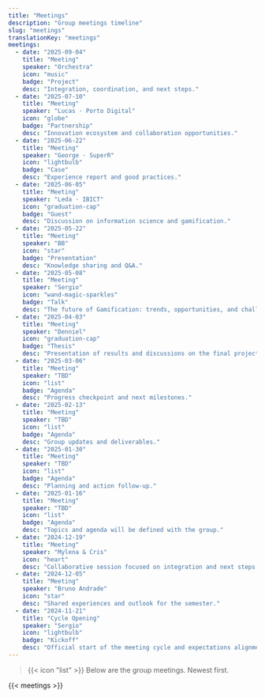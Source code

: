 ```yaml
---
title: "Meetings"
description: "Group meetings timeline"
slug: "meetings"
translationKey: "meetings"
meetings:
  - date: "2025-09-04"
    title: "Meeting"
    speaker: "Orchestra"
    icon: "music"
    badge: "Project"
    desc: "Integration, coordination, and next steps."
  - date: "2025-07-10"
    title: "Meeting"
    speaker: "Lucas · Porto Digital"
    icon: "globe"
    badge: "Partnership"
    desc: "Innovation ecosystem and collaboration opportunities."
  - date: "2025-06-22"
    title: "Meeting"
    speaker: "George · SuperR"
    icon: "lightbulb"
    badge: "Case"
    desc: "Experience report and good practices."
  - date: "2025-06-05"
    title: "Meeting"
    speaker: "Leda · IBICT"
    icon: "graduation-cap"
    badge: "Guest"
    desc: "Discussion on information science and gamification."
  - date: "2025-05-22"
    title: "Meeting"
    speaker: "BB"
    icon: "star"
    badge: "Presentation"
    desc: "Knowledge sharing and Q&A."
  - date: "2025-05-08"
    title: "Meeting"
    speaker: "Sergio"
    icon: "wand-magic-sparkles"
    badge: "Talk"
    desc: "The future of Gamification: trends, opportunities, and challenges."
  - date: "2025-04-03"
    title: "Meeting"
    speaker: "Denniel"
    icon: "graduation-cap"
    badge: "Thesis"
    desc: "Presentation of results and discussions on the final project."
  - date: "2025-03-06"
    title: "Meeting"
    speaker: "TBD"
    icon: "list"
    badge: "Agenda"
    desc: "Progress checkpoint and next milestones."
  - date: "2025-02-13"
    title: "Meeting"
    speaker: "TBD"
    icon: "list"
    badge: "Agenda"
    desc: "Group updates and deliverables."
  - date: "2025-01-30"
    title: "Meeting"
    speaker: "TBD"
    icon: "list"
    badge: "Agenda"
    desc: "Planning and action follow-up."
  - date: "2025-01-16"
    title: "Meeting"
    speaker: "TBD"
    icon: "list"
    badge: "Agenda"
    desc: "Topics and agenda will be defined with the group."
  - date: "2024-12-19"
    title: "Meeting"
    speaker: "Mylena & Cris"
    icon: "heart"
    desc: "Collaborative session focused on integration and next steps."
  - date: "2024-12-05"
    title: "Meeting"
    speaker: "Bruno Andrade"
    icon: "star"
    desc: "Shared experiences and outlook for the semester."
  - date: "2024-11-21"
    title: "Cycle Opening"
    speaker: "Sergio"
    icon: "lightbulb"
    badge: "Kickoff"
    desc: "Official start of the meeting cycle and expectations alignment."
---
```


> {{< icon "list" >}} Below are the group meetings. Newest first.

{{< meetings >}}
